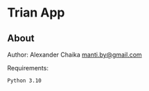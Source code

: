 Trian App
====

About
-----


Author: Alexander Chaika <manti.by@gmail.com>

Requirements:

    Python 3.10
